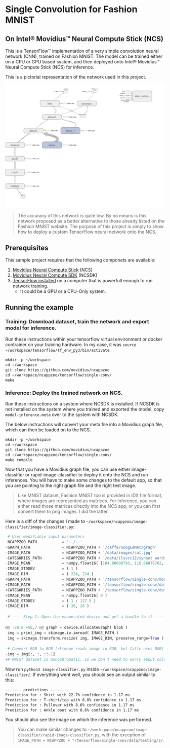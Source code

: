# Single Convolution for Fashion MNIST
## On Intel® Movidius™ Neural Compute Stick (NCS)

This is a TensorFlow™ implementation of a very simple convolution neural network (CNN), trained on Fashion MNIST. The model can be trained either on a CPU or GPU based system, and then deployed onto Intel® Movidius™ Neural Compute Stick (NCS) for inference.

This is a pictorial representation of the network used in this project.

![Single Convolution Graph](single-conv-graph.png)

> The accuracy of this network is quite low. By no means is this network proposed as a better alternative to those already listed on the Fashion MNIST website. The purpose of this project is simply to show how to deploy a custom TensorFlow neural network onto the NCS.

## Prerequisites

This sample project requires that the following componets are available:
1. <a href="https://developer.movidius.com/buy" target="_blank">Movidius Neural Compute Stick</a> (NCS)
2. <a href="https://developer.movidius.com/start" target="_blank">Movidius Neural Compute SDK</a> (NCSDK)
3. <a href="https://www.tensorflow.org/install/install_linux">TensorFlow installed</a> on a computer that is powerfull enough to run network training.
   * It could be a GPU or a CPU-Only system.

## Running the example

### Training: Download dataset, train the network and export model for inference.

Run these instructions within your tensorflow virtual environment or docker contrainer on your training hardware. In my case, it was `source ~/workspace/tensorflow/tf_env_py3/bin/activate`.

```
mkdir -p ~/workspace
cd ~/workspace
git clone https://github.com/movidius/ncappzoo
cd ~/workspace/ncappzoo/tensorflow/single-conv/
make
```

### Inference: Deploy the trained network on NCS.

Run these instructions on a system where NCSDK is installed. If NCSDK is not installed on the system where you trained and exported the model, copy `model-inference.meta` over to the system with NCSDK.

The below instructions will convert your meta file into a Movidius graph file, which can then be loaded on to the NCS.

```
mkdir -p ~/workspace
cd ~/workspace
git clone https://github.com/movidius/ncappzoo
cd ~/workspace/ncappzoo/tensorflow/single-conv/
make compile
```

Now that you have a Movidius graph file, you can use either image-classifier or rapid-image-classifier to deploy it onto the NCS and run inferences. You will have to make some changes to the default app, so that you are pointing to the right graph file and the right test image.

> Like MNIST dataset, Fashion MNIST too is provided in IDX file format, where images are represented as matrices. For inference, you can either read those matrices directly into the NCS app, or you can first convert them to png images. I did the latter.

Here is a diff of the changes I made to `~/workspace/ncappzoo/image-classifier/image-classifier.py`:

```python
 # User modifiable input parameters
 NCAPPZOO_PATH           = '../..'
-GRAPH_PATH              = NCAPPZOO_PATH + '/caffe/GoogLeNet/graph'
-IMAGE_PATH              = NCAPPZOO_PATH + '/data/images/cat.jpg'
-CATEGORIES_PATH         = NCAPPZOO_PATH + '/data/ilsvrc12/synset_words.txt'
-IMAGE_MEAN              = numpy.float16( [104.00698793, 116.66876762, 122.67891434] )
-IMAGE_STDDEV            = ( 1 )
-IMAGE_DIM               = ( 224, 224 )
+GRAPH_PATH              = NCAPPZOO_PATH + '/tensorflow/single-conv/model/graph'
+IMAGE_PATH              = NCAPPZOO_PATH + '/tensorflow/single-conv/data/testing/6/5469.png'
+CATEGORIES_PATH         = NCAPPZOO_PATH + '/tensorflow/single-conv/data/categories.txt'
+IMAGE_MEAN              = numpy.float16( 0 )
+IMAGE_STDDEV            = ( 1 / 127.5 )
+IMAGE_DIM               = ( 28, 28 )
 
 # ---- Step 1: Open the enumerated device and get a handle to it -------------
 
@@ -50,8 +50,7 @@ graph = device.AllocateGraph( blob )
 img = print_img = skimage.io.imread( IMAGE_PATH )
 img = skimage.transform.resize( img, IMAGE_DIM, preserve_range=True )
 
-# Convert RGB to BGR [skimage reads image in RGB, but Caffe uses BGR]
-img = img[:, :, ::-1]
+# MNIST dataset is monochromatic, so we don't need to worry about color conversion
```

Now run `python3 image-classifier.py` inside `~/workspace/ncappzoo/image-classifier/`. If everything went well, you should see an output similar to this:

```
------- predictions --------
Prediction for : Shirt with 22.7% confidence in 1.17 ms
Prediction for : T-shirt/top with 8.8% confidence in 1.17 ms
Prediction for : Pullover with 8.6% confidence in 1.17 ms
Prediction for : Ankle boot with 8.6% confidence in 1.17 ms
```

You should also see the image on which the inference was performed.

> You can make similar changes to `~/workspace/ncappzoo/image-classifier/rapid-image-classifier.py`, with the exception of `IMAGE_PATH = NCAPPZOO + "/tensorflow/single-conv/data/testing/3/`.
